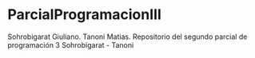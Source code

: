 # ParcialProgramacionIII
Sohrobigarat Giuliano. Tanoni Matias.
Repositorio del segundo parcial de programación 3 Sohrobigarat - Tanoni
